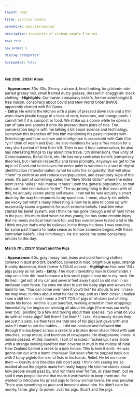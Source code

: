 ```yaml
---

layout: page

title: peculiar people

permalink: /peculiarpeople/

description: encounters of strange people I've met

nav: true

nav_order: 5

display_categories: 

horizontal: false

---
```


<style>
    body {
      font-size: 12px; /* Adjust the font size as needed */
    }
</style>

<h4>Feb 28th, 2024: Anon</h4>
- <b>Appearance:</b> 30s-40s, Skinny, awkward, tired looking, long blonde side parted greasy hair, small framed dusty glasses, dressed in shaggy all- black clothing
- <b>Highlights:</b> Contrarian conspiracy beliefs, former scientologist & free mason, conspiracy about Covid and New World Order (NWO), apparently chatted with Bill Gates<br>
- <b>Entry:</b> He enters the kitchen with a plate of pressed down rice and
a thin worn down plastic baggy of a husk of corn, tomatoes, and orange peels. I cannot 
tell if it is compost or food. We strike up a convo while he opens a can of tuna and spoons 
it onto his pressed down plate of rice. The conversation begins with me talking a bit about science and technology. 
Somehow this branches off into him mentioning his pasts interests with Scientology 
and how science and intelligence is associated with Cain (the “yin” child of Adam and Eve). He 
also mentions he was a free mason for a very short period of time then left. Then in our 4 hour conversation, he also has interesting things to say about 
time travel, 5th dimensions, true unity of Consciousness, Baha’i faith, etc. He has very contrarian beliefs (conspiracy theories), but I remain respectful and listen promptly. Anyways we get to the 
topic of Covid and he believes the entire point is vaccines is a sort of digital identification / transformation (what he calls the singularity) that 
will allow “them” to control us and reduce overpopulation, and essentially wipe of the weak. It’s 
part of something called the “New World Order” where the entire point is the "elites" will impose “chaos” upon the general population, 
so that they can then reintroduce “order”. The surprising thing is that even with all this, he actually seems pretty self aware. I can tell he was actually a smart dude by the way he responds to my questions. I mean, clearly his beliefs are kooky but what's really interesting is how he is able to come up with reasonably sound arguments 
for such extreme beliefs. I ask him what started his belief system, and I think he has gone through a lot of hard times in the past. 
His mum died when he was young, he has some chronic injury that he needs medical treatment for, and has overall been tested a lot in life. 
I think maybe that’s why he believes in the things he does. I was scouting for some past trauma to make sense as to 
how someone begins with these contrarian beliefs. I like him though. He still sends me some conspiracy articles to this day.

<h4>March 7th, 2024: Stuart and the Pigs</h4>
- <b>Appearance:</b> 60s, gray messy hair, jeans and plaid farming clothes covered in dust and dirt, barefoot, covered in mud, bright blue eyes, strange friendly deamenor, thick farmer NZ/AUS accent
- <b>Highlights:</b> Has over 150+ pigs purely as his pets
- <b>Entry:</b> The most interesting man in Coromandel. I stop on a little dirt road because a few small piglets stop me in my track. I’m thrilled. I get out of my car and several feet away I spot an old man in an enclosed barn fence. He sees me start to pet the baby pigs and waves his hand to me. “You can come over here if you’d like” he shouts to me. I make my way over, curious about what he has to say, and as I inch closer, I realize I see a shit ton — and I mean a SHIT TON of pigs of all sizes just chilling inside his fence. And he is just barefoot, walking around in their droppings.  Immediately, he begins conversing all about his pigs (there was currently over 150), pointing to a few and talking about their species. “So what do you do with all these pigs? Sell them? Eat them?”, I ask. He proudly states they are just his pets. He then tells me that one of his pigs just gave birth and asks if I want to pet the babies — I did not hesitate and followed him through the backyard across a creek to a broken down shack filled with junk couches, scrap metal, and bunches of newpapers. He disappeared inside. A minute passed. At this moment, I sort of realized I fucked up. I was alone with a strange looking barefoot man covered in mud in the middle of rural New Zealand behind a creek to a junk house. This is how it ends. He was gonna run out with a damn chainsaw. But soon after he popped back out with 2 baby piglets the size of fists in his hands. Relief. He let me name them — Gravity and Obsidian (idk don’t ask). I think him seeing me so excited about the piglets made him really happy. He told me stories about how people would pass by, and run them over for fun, or steal them, but he said it was people like me that made it worthwhile to keep them out. He wanted to introduce his prized pigs to fellow animal lovers. He was peculiar. There was something so pure and innocent about him. He didn’t care for money, fame, glory, to power. Just his pigs. Stuart and the pigs. 
